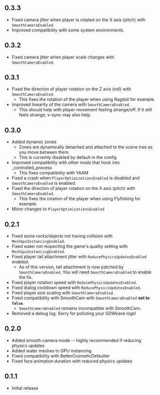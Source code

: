 ## 0.3.3

* Fixed camera jitter when player is rotated on the X axis (pitch) with `SmoothCameraEnabled`.
* Improved compatibility with some system environments.

## 0.3.2

* Fixed camera jitter when player scale changes with `SmoothCameraEnabled`.

## 0.3.1

* Fixed the direction of player rotation on the Z axis (roll) with `SmoothCameraEnabled`.
    * This fixes the rotation of the player when using Ragdoll for example.
* Improved linearity of the camera with `SmoothCameraEnabled`.
    * This should help with player movement feeling strange/off. If it still feels strange, v-sync may also help.

## 0.3.0

* Added dynamic zones
    * Zones are dynamically detached and attached to the scene tree as you move between them.
    * This is currently disabled by default in the config
* Improved compatibility with other mods that hook into _controlled_process
    * This fixes compatibility with YAAM
* Fixed a crash when `PlayerOptimizationsEnabled` is disabled and `SmoothCameraEnabled` is enabled.
* Fixed the direction of player rotation on the X axis (pitch) with `SmoothCameraEnabled`.
    * This fixes the rotation of the player when using Flyfishing for example.
* Minor changes to `PlayerOptimizationsEnabled`

## 0.2.1

* Fixed some rocks/objects not having collision with `MeshGpuInstancingEnabled`.
* Fixed water not respecting the game's quality setting with `MeshGpuInstancingEnabled`.
* Fixed player tail attachment jitter with `ReducePhysicsUpdatesEnabled` enabled.
    * As of this version, tail attachment is now patched by `SmoothCameraEnabled`. You will need `SmoothCameraEnabled`
      to enable the fix.
* Fixed player rotation speed with `ReducePhysicsUpdatesEnabled`.
* Fixed dialog cooldown speed with `ReducePhysicsUpdatesEnabled`.
* Fixed player size scaling with `SmoothCameraEnabled`.
* Fixed compatibility with SmoothCam with `SmoothCameraEnabled` __set to `false`__.
    * `SmoothCameraEnabled` remains incompatible with SmoothCam.
* Removed a debug log. Sorry for polluting your GDWeave logs!

## 0.2.0

* Added smooth camera mode -- highly recommended if reducing physics updates
* Added water meshes to GPU instancing
* Fixed compatibility with BetterCosmeticDefaulter
* Fixed face animation duration with reduced physics updates

## 0.1.1

* Initial release
